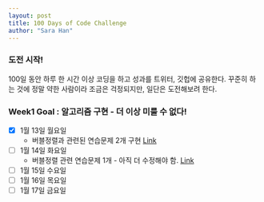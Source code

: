 ```yaml
---
layout: post
title: 100 Days of Code Challenge
author: "Sara Han"
---
```


### 도전 시작!
100일 동안 하루 한 시간 이상 코딩을 하고 성과를 트위터, 깃헙에 공유한다. 꾸준히 하는 것에 정말 약한 사람이라 조금은 걱정되지만, 일단은 도전해보려 한다.

### Week1 Goal : 알고리즘 구현 - 더 이상 미룰 수 없다!
- [X] 1월 13일 월요일
  * 버블정렬과 관련된 연습문제 2개 구현 [Link](https://github.com/SaraHan774/algorithms_c/blob/master/today_i_learned/20200113.md)
- [ ] 1월 14일 화요일
  * 버블정렬 관련 연습문제 1개 - 아직 더 수정해야 함. [Link](https://github.com/SaraHan774/algorithms_c/blob/master/today_i_learned/20200114.md)
- [ ] 1월 15일 수요일
- [ ] 1월 16일 목요일
- [ ] 1월 17일 금요일
